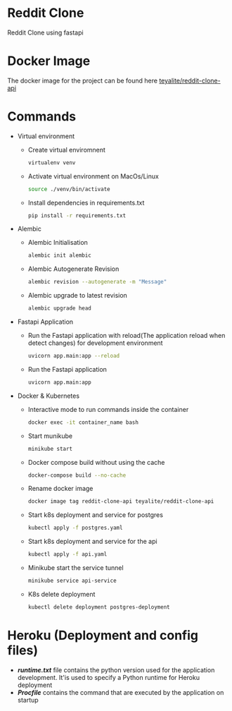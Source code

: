 # Reddit Clone

Reddit Clone using fastapi

# Docker Image

The docker image for the project can be found here [teyalite/reddit-clone-api](https://hub.docker.com/r/teyalite/reddit-clone-api)

# Commands

-   Virtual environment
    -   Create virtual enviromnent
        ```bash
        virtualenv venv
        ```
    -   Activate virtual environment on MacOs/Linux
        ```bash
        source ./venv/bin/activate
        ```
    -   Install dependencies in requirements.txt
        ```bash
        pip install -r requirements.txt
        ```
-   Alembic

    -   Alembic Initialisation
        ```bash
        alembic init alembic
        ```
    -   Alembic Autogenerate Revision
        ```bash
        alembic revision --autogenerate -m "Message"
        ```
    -   Alembic upgrade to latest revision
        ```bash
        alembic upgrade head
        ```

-   Fastapi Application
    -   Run the Fastapi application with reload(The application reload when detect changes) for development environment
        ```bash
        uvicorn app.main:app --reload
        ```
    -   Run the Fastapi application
        ```bash
        uvicorn app.main:app
        ```
-   Docker & Kubernetes

    -   Interactive mode to run commands inside the container
        ```bash
        docker exec -it container_name bash
        ```
    -   Start munikube

        ```bash
        minikube start
        ```

    -   Docker compose build without using the cache

        ```bash
        docker-compose build --no-cache
        ```

    -   Rename docker image

        ```bash
        docker image tag reddit-clone-api teyalite/reddit-clone-api
        ```

    -   Start k8s deployment and service for postgres

        ```bash
        kubectl apply -f postgres.yaml
        ```

    -   Start k8s deployment and service for the api

        ```bash
        kubectl apply -f api.yaml
        ```

    -   Minikube start the service tunnel

        ```bash
        minikube service api-service
        ```

    -   K8s delete deployment

        ```bash
        kubectl delete deployment postgres-deployment
        ```

# Heroku (Deployment and config files)

-   **_runtime.txt_** file contains the python version used for the application development. It'is used to specify a Python runtime for Heroku deployment
-   **_Procfile_** contains the command that are executed by the application on startup
